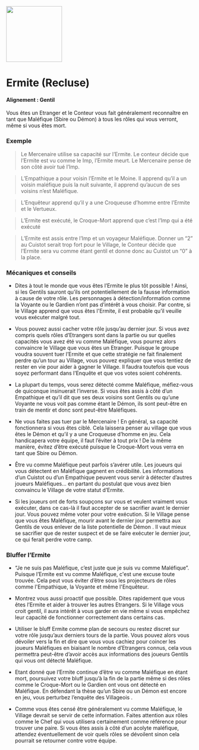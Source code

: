 <img src="https://github.com/brain-academy/wiki/blob/master/public/img/blood-on-the-clocktower/roles/recluse.png?raw=true" height="150"> 

# Ermite (Recluse)

#### Alignement : Gentil

Vous êtes un Etranger et le Conteur vous fait généralement reconnaître en tant que Maléfique (Sbire ou Démon) à tous les rôles qui vous verront, même si vous êtes mort.


### Exemple
> Le Mercenaire utilise sa capacité sur l’Ermite. Le conteur décide que l’Ermite est vu comme le Imp, l’Ermite meurt. Le Mercenaire pense de son côté avoir tué l’Imp.

> L’Empathique a pour voisin l’Ermite et le Moine. Il apprend qu’il a un voisin maléfique puis la nuit suivante, il apprend qu’aucun de ses voisins n’est Maléfique.

> L’Enquêteur apprend qu’il y a une Croqueuse d’homme entre l’Ermite et le Vertueux.

> L’Ermite est exécuté, le Croque-Mort apprend que c’est l’Imp qui a été exécuté

> L’Ermite est assis entre l’Imp et un voyageur Maléfique. Donner un “2” au Cuistot serait trop fort pour le Village, le Conteur décide que l’Ermite sera vu comme étant gentil et donne donc au Cuistot un “0” à la place.


### Mécaniques et conseils
- Dites à tout le monde que vous êtes l’Ermite le plus tôt possible ! Ainsi, si les Gentils sauront qu’ils ont potentiellement de la fausse information à cause de votre rôle. Les personnages  à détection/information comme la Voyante ou le Gardien n’ont pas d’intérêt à vous choisir. Par contre, si le Village apprend que vous êtes l'Ermite, il est probable qu’il veuille vous exécuter malgré tout.

- Vous pouvez aussi cacher votre rôle jusqu’au dernier jour. Si vous avez compris quels rôles d’Etrangers sont dans la partie ou sur quelles capacités vous avez été vu comme Maléfique, vous pourrez alors convaincre le Village que vous êtes un Etranger. Puisque le groupe voudra souvent tuer l’Ermite et que cette stratégie ne fait finalement perdre qu’un tour au Village, vous pouvez expliquer que vous tentiez de rester en vie pour aider à gagner le Village. Il faudra toutefois que vous soyez performant dans l’Enquête et que vos votes soient cohérents.

- La plupart du temps, vous serez détecté comme Maléfique, méfiez-vous de quiconque insinuerait l’inverse. Si vous êtes assis à côté d’un Empathique et qu’il dit que ses deux voisins sont Gentils ou qu’une Voyante ne vous voit pas comme étant le Démon, ils sont peut-être en train de mentir et donc sont peut-être Maléfiques.

- Ne vous faites pas tuer par le Mercenaire ! En général, sa capacité fonctionnera si vous êtes ciblé. Cela laissera penser au village que vous êtes le Démon et qu’il y a une Croqueuse d’homme en jeu. Cela handicapera votre équipe, il faut l’éviter à tout prix ! De la même manière, évitez d’être exécuté puisque le Croque-Mort vous verra en tant que Sbire ou Démon.

- Être vu comme Maléfique peut parfois s’avérer utile. Les joueurs qui vous détectent en Maléfique gagnent en crédibilité. Les informations d’un Cuistot ou d’un Empathique peuvent vous servir à détecter d’autres joueurs Maléfiques… en partant du postulat que vous avez bien convaincu le Village de votre statut d’Ermite. 

- Si les joueurs ont de forts soupçons sur vous et veulent vraiment vous exécuter, dans ce cas-là il faut accepter de se sacrifier avant le dernier jour. Vous pouvez même voter pour votre exécution. Si le Village pense que vous êtes Maléfique, mourir avant le dernier jour permettra aux Gentils de vous enlever de la liste potentielle de Démon . Il vaut mieux se sacrifier que de rester suspect et de se faire exécuter le dernier jour, ce qui ferait perdre votre camp.


### Bluffer l’Ermite
- “Je ne suis pas Maléfique, c’est juste que je suis vu comme Maléfique”. Puisque l’Ermite est vu comme Maléfique, c'est une excuse toute trouvée. Cela peut vous éviter d’être sous les projecteurs de rôles comme l'Empathique, la Voyante et même l'Enquêteur.

- Montrez vous aussi proactif que possible. Dites rapidement que vous êtes l’Ermite et aider à trouver les autres Etrangers. Si le Village vous croit gentil, il aura intérêt à vous garder en vie même si vous empêchez leur capacité de fonctionner correctement dans certains cas.

- Utiliser le bluff Ermite comme plan de secours ou restez discret sur votre rôle jusqu’aux derniers tours de la partie. Vous pouvez alors vous dévoiler vers la fin et dire que vous vous cachiez pour coincer les joueurs Maléfiques en biaisant le nombre d’Etrangers connus, cela vous permettra peut-être d’avoir accès aux informations des joueurs Gentils qui vous ont détecté Maléfique.

- Etant donné que l’Ermite continue d’être vu comme Maléfique en étant mort, poursuivez votre bluff jusqu’à la fin de la partie même si des rôles comme le Croque-Mort ou le Gardien ont vous ont détecté en Maléfique. En défendant la thèse qu’un Sbire ou un Démon est encore en jeu, vous perturbez l’enquête des Villageois .

- Comme vous êtes censé être généralement vu comme Maléfique, le Village devrait se servir de cette information. Faites attention aux rôles comme le Chef qui vous utilisera certainement comme référence pour trouver une paire. Si vous êtes assis à côté d’un acolyte maléfique, attendez éventuellement de voir quels rôles se dévoilent sinon cela pourrait se retourner contre votre équipe.
